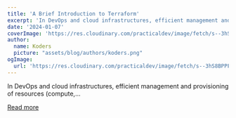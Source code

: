 ```yaml
---
title: 'A Brief Introduction to Terraform'
excerpt: 'In DevOps and cloud infrastructures, efficient management and provisioning of resources (compute,...'
date: '2024-01-07'
coverImage: 'https://res.cloudinary.com/practicaldev/image/fetch/s--3hS8BPPF--/c_imagga_scale,f_auto,fl_progressive,h_420,q_auto,w_1000/https://dev-to-uploads.s3.amazonaws.com/uploads/articles/3tq8fq8s498ppmtnw5hh.png'
author:
  name: Koders
  picture: "assets/blog/authors/koders.png"
ogImage:
  url: 'https://res.cloudinary.com/practicaldev/image/fetch/s--3hS8BPPF--/c_imagga_scale,f_auto,fl_progressive,h_420,q_auto,w_1000/https://dev-to-uploads.s3.amazonaws.com/uploads/articles/3tq8fq8s498ppmtnw5hh.png'
---
```


In DevOps and cloud infrastructures, efficient management and provisioning of resources (compute,...

[Read more](https://dev.to/annysah/a-brief-introduction-to-terraform-fhm)
